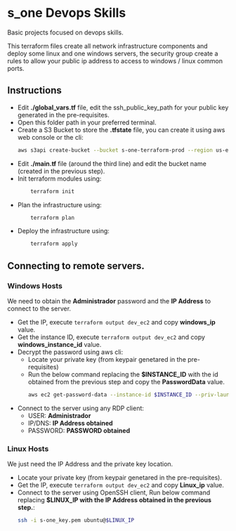 # s_one Devops Skills
Basic projects focused on devops skills.

This terraform files create all network infrastructure components and deploy some linux  and one windows servers, the security group create a rules to allow your public ip address to access to windows / linux common ports.

## Instructions
- Edit **./global_vars.tf** file, edit the ssh_public_key_path for your public key generated in the pre-requisites.
- Open this folder path in your preferred terminal.
- Create a S3 Bucket to store the **.tfstate** file, you can create it using aws web console or the cli:
    ```bash
    aws s3api create-bucket --bucket s-one-terraform-prod --region us-east-1
    ```
- Edit **./main.tf** file (around the third line) and edit the bucket name (created in the previous step).
- Init terraform modules using: 
    ```bash
        terraform init
    ```
- Plan the infrastructure using: 
    ```bash
        terraform plan
    ```
- Deploy the infrastructure using: 
    ```bash
        terraform apply
    ```

## Connecting to remote servers.
### Windows Hosts

We need to obtain the **Administrador** password and the **IP Address**  to connect to the server.
- Get the IP, execute `terraform output dev_ec2` and copy **windows_ip** value.
- Get the instance ID, execute `terraform output dev_ec2` and copy **windows_instance_id** value.
- Decrypt the password using aws cli:
    - Locate your private key (from keypair genetared in the pre-requisites)
    - Run the below command replacing the **$INSTANCE_ID** with the id obtained from the previous step and copy the **PasswordData** value.
        ```bash
        aws ec2 get-password-data --instance-id $INSTANCE_ID --priv-launch-key s-one_key.pem
        ```
- Connect to the server using any RDP client:
    - USER: **Administrador**
    - IP/DNS: **IP Address obtained**
    - PASSWORD: **PASSWORD obtained**

### Linux Hosts
We just need the IP Address and the private key location.
- Locate your private key (from keypair genetared in the pre-requisites).
- Get the IP, execute `terraform output dev_ec2` and copy **Linux_ip** value.
- Connect to the server using OpenSSH client, Run below command replacing **$LINUX_IP with the IP Address obtained in the previous step.**: 
    ```bash
    ssh -i s-one_key.pem ubuntu@$LINUX_IP
    ```
